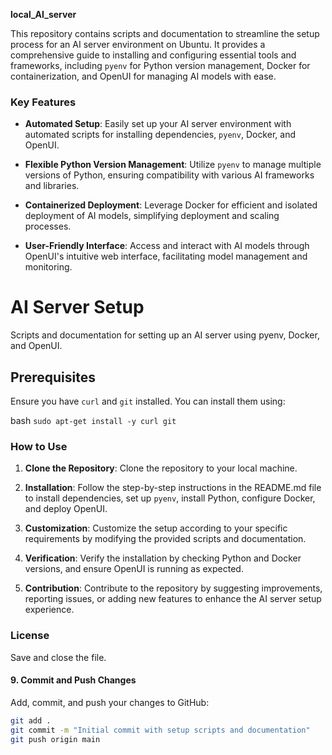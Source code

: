 
**local_AI_server**

This repository contains scripts and documentation to streamline the setup process for an AI server environment on Ubuntu. It provides a comprehensive guide to installing and configuring essential tools and frameworks, including `pyenv` for Python version management, Docker for containerization, and OpenUI for managing AI models with ease.

### Key Features

- **Automated Setup**: Easily set up your AI server environment with automated scripts for installing dependencies, `pyenv`, Docker, and OpenUI.
  
- **Flexible Python Version Management**: Utilize `pyenv` to manage multiple versions of Python, ensuring compatibility with various AI frameworks and libraries.
  
- **Containerized Deployment**: Leverage Docker for efficient and isolated deployment of AI models, simplifying deployment and scaling processes.
  
- **User-Friendly Interface**: Access and interact with AI models through OpenUI's intuitive web interface, facilitating model management and monitoring.


# AI Server Setup

Scripts and documentation for setting up an AI server using pyenv, Docker, and OpenUI.

## Prerequisites

Ensure you have `curl` and `git` installed. You can install them using:

bash
`sudo apt-get install -y curl git`




### How to Use

1. **Clone the Repository**: Clone the repository to your local machine.
  
2. **Installation**: Follow the step-by-step instructions in the README.md file to install dependencies, set up `pyenv`, install Python, configure Docker, and deploy OpenUI.
  
3. **Customization**: Customize the setup according to your specific requirements by modifying the provided scripts and documentation.
  
4. **Verification**: Verify the installation by checking Python and Docker versions, and ensure OpenUI is running as expected.
  
5. **Contribution**: Contribute to the repository by suggesting improvements, reporting issues, or adding new features to enhance the AI server setup experience.

### License

Save and close the file.

#### 9. **Commit and Push Changes**

Add, commit, and push your changes to GitHub:

```bash
git add .
git commit -m "Initial commit with setup scripts and documentation"
git push origin main


